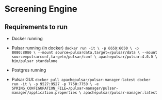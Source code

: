 # Screening Engine


## Requirements to run
- Docker running
- Pulsar running (in docker)
`docker run -it \
-p 6650:6650 \
-p 8080:8080 \
--mount source=pulsardata,target=/pulsar/data \
--mount source=pulsarconf,target=/pulsar/conf \
apachepulsar/pulsar:4.0.0 \
bin/pulsar standalone`
- Postgres running

- Pulsar GUI:
`docker pull apachepulsar/pulsar-manager:latest
docker run -it \
  -p 9527:9527 -p 7750:7750 \
  -e SPRING_CONFIGURATION_FILE=/pulsar-manager/pulsar-manager/application.properties \
  apachepulsar/pulsar-manager:latest`